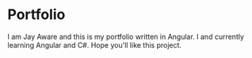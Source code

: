 # Portfolio
  I am Jay Aware and this is my portfolio written in Angular. I and currently learning Angular and C#. Hope you'll like this project.
